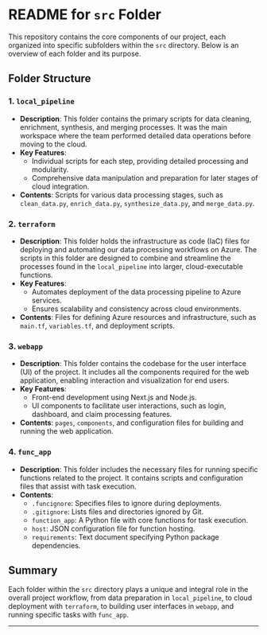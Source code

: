 # README for `src` Folder

This repository contains the core components of our project, each organized into specific subfolders within the `src` directory. Below is an overview of each folder and its purpose.

## Folder Structure

### 1. `local_pipeline`
- **Description**: This folder contains the primary scripts for data cleaning, enrichment, synthesis, and merging processes. It was the main workspace where the team performed detailed data operations before moving to the cloud.
- **Key Features**:
  - Individual scripts for each step, providing detailed processing and modularity.
  - Comprehensive data manipulation and preparation for later stages of cloud integration.
- **Contents**: Scripts for various data processing stages, such as `clean_data.py`, `enrich_data.py`, `synthesize_data.py`, and `merge_data.py`.

### 2. `terraform`
- **Description**: This folder holds the infrastructure as code (IaC) files for deploying and automating our data processing workflows on Azure. The scripts in this folder are designed to combine and streamline the processes found in the `local_pipeline` into larger, cloud-executable functions.
- **Key Features**:
  - Automates deployment of the data processing pipeline to Azure services.
  - Ensures scalability and consistency across cloud environments.
- **Contents**: Files for defining Azure resources and infrastructure, such as `main.tf`, `variables.tf`, and deployment scripts.

### 3. `webapp`
- **Description**: This folder contains the codebase for the user interface (UI) of the project. It includes all the components required for the web application, enabling interaction and visualization for end users.
- **Key Features**:
  - Front-end development using Next.js and Node.js.
  - UI components to facilitate user interactions, such as login, dashboard, and claim processing features.
- **Contents**: `pages`, `components`, and configuration files for building and running the web application.

### 4. `func_app`
- **Description**: This folder includes the necessary files for running specific functions related to the project. It contains scripts and configuration files that assist with task execution.
- **Contents**:
  - `.funcignore`: Specifies files to ignore during deployments.
  - `.gitignore`: Lists files and directories ignored by Git.
  - `function_app`: A Python file with core functions for task execution.
  - `host`: JSON configuration file for function hosting.
  - `requirements`: Text document specifying Python package dependencies.

## Summary
Each folder within the `src` directory plays a unique and integral role in the overall project workflow, from data preparation in `local_pipeline`, to cloud deployment with `terraform`, to building user interfaces in `webapp`, and running specific tasks with `func_app`.

---
